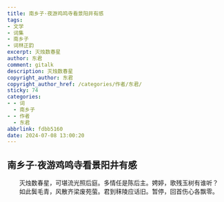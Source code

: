 ```yaml
---
title: 南乡子·夜游鸡鸣寺看景阳井有感
tags:
- 文学
- 词集
- 南乡子
- 词林正韵
excerpt: 灭烛数春星
author: 东君
comment: gitalk
description: 灭烛数春星
copyright_author: 东君
copyright_author_href: /categories/作者/东君/
sticky: 74
categories:
- - 词
  - 南乡子
- - 作者
  - 东君
abbrlink: fdbb5160
date: 2024-07-08 13:00:20
---
```


## 南乡子·夜游鸡鸣寺看景阳井有感

&emsp;&emsp;灭烛数春星，可堪流光照后庭。多情任是陈后主。娉婷，歌残玉树有谁听？
&emsp;&emsp;如此鬓毛青，风散齐梁废苑萤。君到秣陵应话旧。暂停，回首伤心各飘零。
